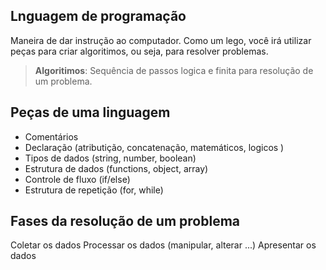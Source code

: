 ## Lnguagem de programação

Maneira de dar instrução ao computador.
Como um lego, você irá utilizar peças para criar algoritimos, ou seja, para resolver problemas.

>    **Algoritimos**: Sequência   de passos logica e finita para resolução de um problema.

## Peças de uma linguagem

- Comentários
- Declaração (atributição, concatenação, matemáticos, logicos )
- Tipos de dados (string, number, boolean)
- Estrutura de dados (functions, object, array)
- Controle de fluxo (if/else)
- Estrutura de repetição (for, while)


## Fases da resolução de um problema

Coletar os dados
Processar os dados (manipular, alterar ...)
Apresentar os dados